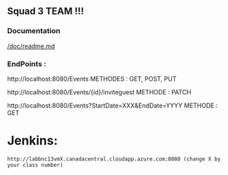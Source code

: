## Squad 3 TEAM !!! ##

### Documentation ###

[/doc/readme.md](/doc/readme.md)

### EndPoints : ###

http://localhost:8080/Events                                       METHODES : GET, POST, PUT    

http://localhost:8080/Events/{id}/inviteguest                      METHODE : PATCH

http://localhost:8080/Events?StartDate=XXX&EndDate=YYYY            METHODE : GET

# Jenkins: #
    http://labbnc13vmX.canadacentral.cloudapp.azure.com:8080 (change X by your class number)
